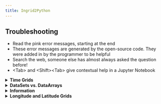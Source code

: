 ```yaml
---
title: Ingrid2Python
---
```


## Troubleshooting

- Read the pink error messages, starting at the end
- These error messages are generated by the open-source code. They were added in by the programmer to be helpful
- Search the web, someone else has almost always asked the question before!
- \<Tab\> and \<Shift\>\<Tab\> give contextual help in a Jupyter Notebook

<details> <summary><b>Time Grids</b></summary> <p>  
  
If your dataset, `ds`, is giving trouble with the time grid, `time`,  (as happens frequently), just replace it by a `datetime64` time grid.
  
So here is my crude recipe to replace troublesome time grids with time-centered `datetime64`. Note that there are many variations of frequencies, so please check your time grid after replacement and adjust the recipe accordingly.
  
```
# Replace native time grid by new grid, centered in time
ds=xr.open_dataset('test.nc').resample(time='A').mean()

freq = xr.infer_freq(ds.time)
print(freq)
time = ds['time'] = pd.date_range(str(ds.time.values[0]), periods=len(ds.time), freq=freq)
if 'D' in freq:
    ds['time'] = time.shift(12, freq='H') 
elif 'M' in freq:   
    ds['time'] = time.shift(15, freq='D') 
elif 'A' in freq:
    ds['time'] = time.shift(6, freq='M') 
ds.time  

```
</p> </details> 

<details> <summary><b>DataSets vs. DataArrays</b></summary> <p>  
  
- An `xarray DataSet` contains `xarray DataArrays`.  Each DataArray usually corresponds to what we think of as one variable. A good convention, so you remember which you are dealing with, is to call Datasets: `ds_{name}` and DataArrays: `da_{name}`. 
- You cannot plot a Dataset, only a DataArray. A pink error results: 
  
<p align="center"><img src="../assets/imgs/ValueError.png"></p>
  
- You can combine DataArrays in one Dataset
- You can convert a DataArray into a Dataset - if the DataArray doesn't know the name of the variable, you can specify it.
  
For our usual example:

    
```
url = 'http://kage.ldeo.columbia.edu:81/SOURCES/.LOCAL/.sst.mon.mean.nc/.sst/dods'
ds = xr.open_dataset(url)
da = ds.sst
ds_new = da.to_dataset(name='sst')
```
  
</p> </details> 

<details> <summary><b>Information</b></summary> <p>  
    
```
import xarray as xr
# Print version of a package
print(xr.__version__)
  
url = 'http://kage.ldeo.columbia.edu:81/SOURCES/.LOCAL/.sst.mon.mean.nc/.sst/dods'
ds = xr.open_dataset(url)  
# Print version of a package
print(ds.info())
  
# print size of dataset in megabytes
print(ds.nbytes/1e6,'M')
  
# print names and sizes of dimensions
print(ds.dims)
```
  
</p> </details> 

[//]: # (This is the beginning.)  

<details> <summary><b>Longitude and Latitude Grids</b></summary> <p>  
Many difficulties arise when the Longitude grid is [-180,180] and a calculation requires [0,360] or when
  the Latitude grid is North to South instead of South to North.  These are simple problems which can be easily fixed.
  
```
# Switch North to South 
ds = ds.sortby('lat')
  
# Longitude [-180,180] to [0,360]
import numpy as np
ds.coords['lon'] = np.mod(ds['lon'], 360)
ds = ds.reindex({ 'lon' : np.sort(ds['lon'])})

# Longitude [0,360] to [-180,180] 
ds.coords['lon'] = (ds.coords['lon'] + 180) % 360 - 180
ds = ds.sortby(ds.lon)
```
</p> </details> 
